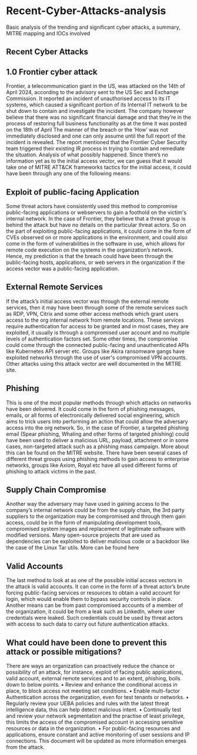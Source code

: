 # Recent-Cyber-Attacks-analysis
Basic analysis of the trending and significant cyber attacks, a summary, MITRE mapping and IOCs involved

## Recent Cyber Attacks
## 1.0	Frontier cyber attack
Frontier, a telecommunication giant in the US, was attacked on the 14th of April 2024, according to the advisory sent to the US Sec and Exchange Commission. It reported an incident of unauthorised access to its IT systems, which caused a significant portion of its Internal IT network to be shut down to contain and investigate the incident. The company however believe that there was no significant financial damage and that they’re in the process of restoring full business functionality as at the time it was posted on the 18th of April The manner of the breach or the ’How’ was not immediately disclosed and one can only assume until the full report of the incident is revealed. The report mentioned that the Frontier Cyber Security team triggered their existing IR process in trying to contain and remediate the situation.
Analysis of what possibly happened.
Since there’s no information yet as to the initial access vector, we can guess that it would take one of MITRE ATT&CK frameworks tactics for the initial access, it could have been through any one of the following means:
## Exploit of public-facing Application
Some threat actors have consistently used this method to compromise public-facing applications or webservers to gain a foothold on the victim's internal network. In the case of Frontier, they believe that a threat group is behind the attack but have no details on the particular threat actors. So on the part of exploiting public-facing applications, it could come in the form of CVEs observed on or more applications in the environment, and could also come in the form of vulnerabilities in the software in use, which allows for remote code execution on the systems in the organization’s network. Hence, my prediction is that the breach could have been through the public-facing hosts, applications, or web servers in the organization if the access vector was a public-facing application.
## External Remote Services
If the attack’s initial access vector was through the external remote services, then it may have been through some of the remote services such as RDP, VPN, Citrix and some other access methods which grant users access to the org internal network from remote locations. These services require authentication for access to be granted and in most cases, they are exploited, it usually is through a compromised user account and no multiple levels of authentication factors set. Some other times, the compromise could come through the connected public-facing and unauthenticated APIs like Kubernetes API server etc. Groups like Akira ransomware gangs have exploited networks through the use of user's compromised VPN accounts. Other attacks using this attack vector are well documented in the MITRE site.
## Phishing
This is one of the most popular methods through which attacks on networks have been delivered. It could come in the form of phishing messages, emails, or all forms of electronically delivered social engineering, which aims to trick users into performing an action that could allow the adversary access into the org network. So, in the case of Frontier, a targeted phishing email (Spear phishing, Whaling and other forms of targeted phishing) could have been used to deliver a malicious URL, payload, attachment or in some cases, non-targeted attack such as a phishing mass campaign. More about this can be found on the MITRE website. There have been several cases of different threat groups using phishing methods to gain access to enterprise networks, groups like Axiom, Royal etc have all used different forms of phishing to attack victims in the past.
## Supply Chain Compromise
Another way the adversary may have used in gaining access to the company’s internal network could be from the supply chain, the 3rd party suppliers to the organization may be compromised and through them gain access, could be in the form of manipulating development tools, compromised system images and replacement of legitimate software with modified versions. Many open-source projects that are used as dependencies can be exploited to deliver malicious code or a backdoor like the case of the Linux Tar utils. More can be found here
## Valid Accounts
The last method to look at as one of the possible initial access vectors in the attack is valid accounts. It can come in the form of a threat actor’s brute forcing public-facing services or resources to obtain a valid account for login, which would enable them to bypass security controls in place. Another means can be from past compromised accounts of a member of the organization, it could be from a leak such as LinkedIn, where user credentials were leaked. Such credentials could be used by threat actors with access to such data to carry out future authentication attacks.
## What could have been done to prevent this attack or possible mitigations?
There are ways an organization can proactively reduce the chance or possibility of an attack, for instance, exploit of facing public applications, valid account, external remote services and to an extent, phishing, boils down to below points.
•	Review and enhance the conditional access in place, to block access not meeting set conditions.
•	Enable multi-factor Authentication across the organization, even for test tenants or networks.
•	Regularly review your UEBA policies and rules with the latest threat intelligence data, this can help detect malicious intent.
•	Continually test and review your network segmentation and the practise of least privilege, this limits the access of the compromised account in accessing sensitive resources or data in the organization.
•	For public-facing resources and applications, ensure constant and active monitoring of user sessions and IP connections.
This document will be updated as more information emerges from the attack.

